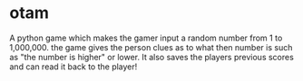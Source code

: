 # otam
A python game which makes the gamer input a random number from 1 to 1,000,000. the game gives the person clues as to what then number is such as "the number is higher" or lower. It also saves the players previous scores and can read it back to the player!
